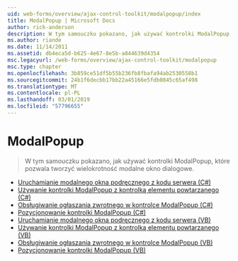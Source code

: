 ```yaml
---
uid: web-forms/overview/ajax-control-toolkit/modalpopup/index
title: ModalPopup | Microsoft Docs
author: rick-anderson
description: W tym samouczku pokazano, jak używać kontrolki ModalPopup, które pozwala tworzyć wielokrotność modalne okno dialogowe.
ms.author: riande
ms.date: 11/14/2011
ms.assetid: db4eca5d-b625-4e67-8e5b-a844639d4354
msc.legacyurl: /web-forms/overview/ajax-control-toolkit/modalpopup
msc.type: chapter
ms.openlocfilehash: 3b859ce51df5b55b236fb8fbafa94ab2530558b1
ms.sourcegitcommit: 24b1f6decbb17bb22a45166e5fdb0845c65af498
ms.translationtype: MT
ms.contentlocale: pl-PL
ms.lasthandoff: 03/01/2019
ms.locfileid: "57796655"
---
```

<a name="modalpopup"></a>ModalPopup
====================
> W tym samouczku pokazano, jak używać kontrolki ModalPopup, które pozwala tworzyć wielokrotność modalne okno dialogowe.


- [Uruchamianie modalnego okna podręcznego z kodu serwera (C#)](launching-a-modal-popup-window-from-server-code-cs.md)
- [Używanie kontrolki ModalPopup z kontrolką elementu powtarzanego (C#)](using-modalpopup-with-a-repeater-control-cs.md)
- [Obsługiwanie ogłaszania zwrotnego w kontrolce ModalPopup (C#)](handling-postbacks-from-a-modalpopup-cs.md)
- [Pozycjonowanie kontrolki ModalPopup (C#)](positioning-a-modalpopup-cs.md)
- [Uruchamianie modalnego okna podręcznego z kodu serwera (VB)](launching-a-modal-popup-window-from-server-code-vb.md)
- [Używanie kontrolki ModalPopup z kontrolką elementu powtarzanego (VB)](using-modalpopup-with-a-repeater-control-vb.md)
- [Obsługiwanie ogłaszania zwrotnego w kontrolce ModalPopup (VB)](handling-postbacks-from-a-modalpopup-vb.md)
- [Pozycjonowanie kontrolki ModalPopup (VB)](positioning-a-modalpopup-vb.md)
